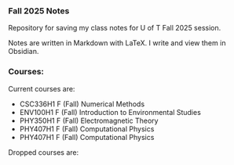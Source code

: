 ### Fall 2025 Notes
Repository for saving my class notes for U of T Fall 2025 session.

Notes are written in Markdown with LaTeX. I write and view them in Obsidian.


### Courses:
Current courses are:
- CSC336H1 F (Fall) Numerical Methods
- ENV100H1 F (Fall) Introduction to Environmental Studies
- PHY350H1 F (Fall) Electromagnetic Theory
- PHY407H1 F (Fall) Computational Physics
- PHY407H1 F (Fall) Computational Physics

Dropped courses are:
